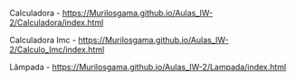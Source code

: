 Calculadora - https://Murilosgama.github.io/Aulas_IW-2/Calculadora/index.html

Calculadora Imc - https://Murilosgama.github.io/Aulas_IW-2/Calculo_Imc/index.html

Lâmpada - https://Murilosgama.github.io/Aulas_IW-2/Lampada/index.html
